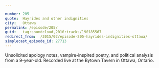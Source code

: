 ```yaml
---

number: 205
quote:  Hayrides and other indignities
city:   Ottawa
permalink: /episode/205/
guid:   tag:soundcloud,2010:tracks/190185567
redirect_from:  /2015/02/episode-205-hayrides-indignities-ottawa/
simplecast_episode_id: 27713
---
```


Unsolicited apology notes, vampire-inspired poetry, and political analysis from a 9-year-old. Recorded live at the Bytown Tavern in Ottawa, Ontario.

